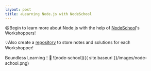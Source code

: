 ```yaml
---
layout: post
title: ✊Learning Node.js with NodeSchool
---
```


😆Begin to learn more about Node.js with the help of [NodeSchool](https://nodeschool.io)'s Workshoppers!

💡Also create a [repository](https://github.com/silviaclaire/nodeschool-workshoppers-solutions) to store notes and solutions for each Workshopper!

Boundless Learning！💪
![node-school]({{ site.baseurl }}/images/node-school.png)
